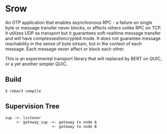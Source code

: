 Srow
====

An OTP application that enables asynchronous RPC - a failure on single
byte or message transfer never blocks, or affects others unlike RPC on
TCP. It utilizes UDP as transport but it guarantees soft-realtime
message transfer and will have compressed/encrypted mode. It does not
guarantee message reachability in the sense of byte stream, but in the
context of each message. Each message never affect or block each other.

This is an experimental transport library that will replaced by BERT
on QUIC, or a yet another simpler QUIC.

Build
-----

    $ rebar3 compile

Supervision Tree
----------------

```
sup -+- listener
     +- gateway_sup -+- gateway to node A
                     +- gateway to node B
```
